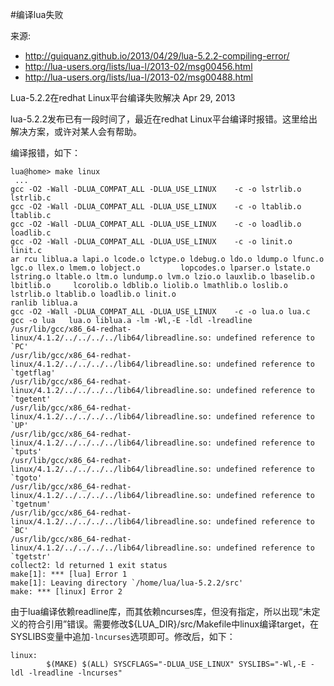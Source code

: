 #编译lua失败

来源: 

* http://guiquanz.github.io/2013/04/29/lua-5.2.2-compiling-error/
* http://lua-users.org/lists/lua-l/2013-02/msg00456.html 
* http://lua-users.org/lists/lua-l/2013-02/msg00488.html 

Lua-5.2.2在redhat Linux平台编译失败解决 Apr 29, 2013

lua-5.2.2发布已有一段时间了，最近在redhat Linux平台编译时报错。这里给出解决方案，或许对某人会有帮助。

编译报错，如下：

```
lua@home> make linux
 ...
gcc -O2 -Wall -DLUA_COMPAT_ALL -DLUA_USE_LINUX    -c -o lstrlib.o lstrlib.c
gcc -O2 -Wall -DLUA_COMPAT_ALL -DLUA_USE_LINUX    -c -o ltablib.o ltablib.c
gcc -O2 -Wall -DLUA_COMPAT_ALL -DLUA_USE_LINUX    -c -o loadlib.o loadlib.c
gcc -O2 -Wall -DLUA_COMPAT_ALL -DLUA_USE_LINUX    -c -o linit.o linit.c
ar rcu liblua.a lapi.o lcode.o lctype.o ldebug.o ldo.o ldump.o lfunc.o lgc.o llex.o lmem.o lobject.o         lopcodes.o lparser.o lstate.o lstring.o ltable.o ltm.o lundump.o lvm.o lzio.o lauxlib.o lbaselib.o lbitlib.o     lcorolib.o ldblib.o liolib.o lmathlib.o loslib.o lstrlib.o ltablib.o loadlib.o linit.o 
ranlib liblua.a
gcc -O2 -Wall -DLUA_COMPAT_ALL -DLUA_USE_LINUX    -c -o lua.o lua.c
gcc -o lua   lua.o liblua.a -lm -Wl,-E -ldl -lreadline 
/usr/lib/gcc/x86_64-redhat-linux/4.1.2/../../../../lib64/libreadline.so: undefined reference to `PC'
/usr/lib/gcc/x86_64-redhat-linux/4.1.2/../../../../lib64/libreadline.so: undefined reference to `tgetflag'
/usr/lib/gcc/x86_64-redhat-linux/4.1.2/../../../../lib64/libreadline.so: undefined reference to `tgetent'
/usr/lib/gcc/x86_64-redhat-linux/4.1.2/../../../../lib64/libreadline.so: undefined reference to `UP'
/usr/lib/gcc/x86_64-redhat-linux/4.1.2/../../../../lib64/libreadline.so: undefined reference to `tputs'
/usr/lib/gcc/x86_64-redhat-linux/4.1.2/../../../../lib64/libreadline.so: undefined reference to `tgoto'
/usr/lib/gcc/x86_64-redhat-linux/4.1.2/../../../../lib64/libreadline.so: undefined reference to `tgetnum'
/usr/lib/gcc/x86_64-redhat-linux/4.1.2/../../../../lib64/libreadline.so: undefined reference to `BC'
/usr/lib/gcc/x86_64-redhat-linux/4.1.2/../../../../lib64/libreadline.so: undefined reference to `tgetstr'
collect2: ld returned 1 exit status
make[1]: *** [lua] Error 1
make[1]: Leaving directory `/home/lua/lua-5.2.2/src'
make: *** [linux] Error 2
```

由于lua编译依赖readline库，而其依赖ncurses库，但没有指定，所以出现“未定义的符合引用”错误。需要修改${LUA_DIR}/src/Makefile中linux编译target，在SYSLIBS变量中追加`-lncurses`选项即可。修改后，如下：
```
linux:
        $(MAKE) $(ALL) SYSCFLAGS="-DLUA_USE_LINUX" SYSLIBS="-Wl,-E -ldl -lreadline -lncurses"
 ```